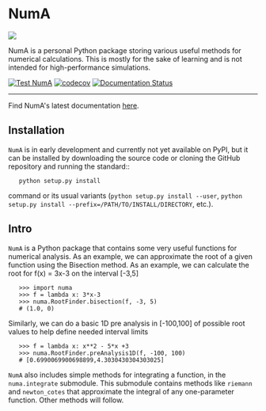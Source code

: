 # NumA
![](https://numa.readthedocs.io/en/latest/_images/NumA-logo.png)

NumA is a personal Python package storing various useful methods for numerical calculations. This is mostly for the sake of learning and is not intended for high-performance simulations.

[![Test NumA](https://github.com/MauriceKuenicke/NumA/actions/workflows/test_package.yml/badge.svg)](https://github.com/MauriceKuenicke/NumA/actions/workflows/test_package.yml)  [![codecov](https://codecov.io/gh/MauriceKuenicke/NumA/branch/main/graph/badge.svg?token=X39JFT8UEG)](https://codecov.io/gh/MauriceKuenicke/NumA)  [![Documentation Status](https://readthedocs.org/projects/numa/badge/?version=latest)](https://numa.readthedocs.io/en/latest/?badge=latest)

-----------------------------------------------

Find NumA's latest documentation [here](https://numa.readthedocs.io/en/latest/).

## Installation
``NumA`` is in early development and currently not yet available on PyPI, but it can be
installed by downloading the source code or cloning the GitHub
repository and running the standard::

       python setup.py install

command or its usual variants (``python setup.py install --user``,
``python setup.py install --prefix=/PATH/TO/INSTALL/DIRECTORY``,
etc.).

## Intro
``NumA`` is a Python package that contains some very useful
functions for numerical analysis. As an example, we can approximate the root of a given function
using the Bisection method. As an example, we can calculate the root for f(x) = 3x-3 on the interval [-3,5]

       >>> import numa
       >>> f = lambda x: 3*x-3
       >>> numa.RootFinder.bisection(f, -3, 5)
       # (1.0, 0)

Similarly, we can do a basic 1D pre analysis in [-100,100] of possible root values to help define needed interval limits

       >>> f = lambda x: x**2 - 5*x +3
       >>> numa.RootFinder.preAnalysis1D(f, -100, 100)
       # [0.6990069900698899,4.3030430304303025]


``NumA`` also includes simple methods for integrating a function,
in the ``numa.integrate`` submodule. This submodule contains methods
like ``riemann`` and  ``newton_cotes`` that approximate the integral of any
one-parameter function. Other methods will follow.
